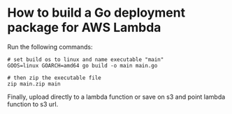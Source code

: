 # How to build a Go deployment package for AWS Lambda

Run the following commands:

```
# set build os to linux and name executable "main"
GOOS=linux GOARCH=amd64 go build -o main main.go

# then zip the executable file
zip main.zip main
```

Finally, upload directly to a lambda function or save on s3 and point lambda function to s3 url.